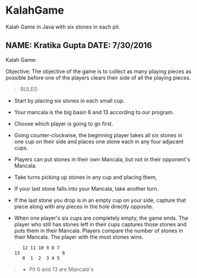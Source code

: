 # KalahGame
Kalah Game in Java with six stones in each pit. 

  NAME: Kratika Gupta
  DATE: 7/30/2016
  -----------------------------------------------------------------------------------------
  Kalah Game:
  
  Objective: The objective of the game is to collect as many playing pieces as possible
  before one of the players clears their side of all the playing pieces. 
  
  >RULES:
* Start by placing six stones in each small cup.
* Your mancala is the big basin 6 and 13 according to our program.
* Choose which player is going to go first.
* Going counter-clockwise, the beginning player takes all six stones in one cup on their 
  	side and places one stone each in any four adjacent cups.
* Players can put stones in their own Mancala, but not in their opponent's Mancala.
* Take turns picking up stones in any cup and placing them,
* If your last stone falls into your Mancala, take another turn.
* If the last stone you drop is in an empty cup on your side, capture that piece along with 
  	  any pieces in the hole directly opposite.
* When one player's six cups are completely empty, the game ends. The player who still has stones 
  	  left in their cups captures those stones and puts them in their Mancala. 
     Players compare the number of stones in their Mancala. The player with the most stones wins.
     
         12 11 10 9 8 7
      13                6        
         0  1  2  3 4 5 
 >*    Pit 6 and 13 are Mancala's
